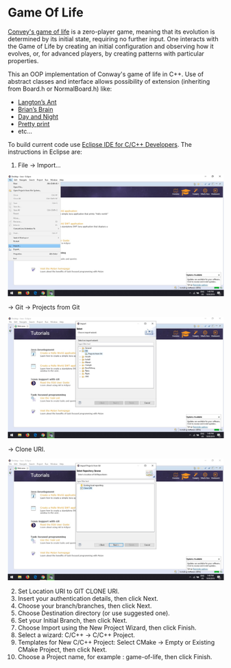 # Game Of Life 
[Convey's game of life](https://en.wikipedia.org/wiki/Conway%27s_Game_of_Life) is a zero-player game, meaning that its evolution is determined by its initial state, requiring no further input. One interacts with the Game of Life by creating an initial configuration and observing how it evolves, or, for advanced players, by creating patterns with particular properties.

This an OOP implementation of Conway's game of life in C++. 
Use of abstract classes and interface allows possibility of extension (inheriting from Board.h or NormalBoard.h) like:
 - [Langton’s Ant](https://en.wikipedia.org/wiki/Langton%27s_ant)
 - [Brian’s Brain](https://en.wikipedia.org/wiki/Brian%27s_Brain)
 - [Day and Night](https://en.wikipedia.org/wiki/Day_and_Night_(cellular_automaton))
 - [Pretty print](https://chrome.google.com/webstore/detail/prettyprint/nipdlgebaanapcphbcidpmmmkcecpkhg?hl=en) 
 - etc...
 
To build current code use [Eclipse IDE for C/C++ Developers](https://www.eclipse.org/downloads/packages/release/helios/sr2/eclipse-ide-cc-developers).
The instructions in Eclipse are:

1. File -> Import... 

![file menu](help/1.jpg)

   -> Git -> Projects from Git 

![git](help/2.jpg)

   -> Clone URI.

![git_clone](help/3.jpg)

2. Set Location URI to GIT CLONE URI.
3. Insert your authentication details, then click Next.
4. Choose your branch/branches, then click Next.
5. Choose Destination directory (or use suggested one). 
6. Set your Initial Branch, then click Next.
6. Choose Import using the New Project Wizard, then click Finish.
7. Select a wizard: C/C++ -> C/C++ Project.
8. Templates for New C/C++ Project: Select CMake -> Empty or Existing CMake Project, then click Next.
9. Choose a Project name, for example : game-of-life, then click Finish.
